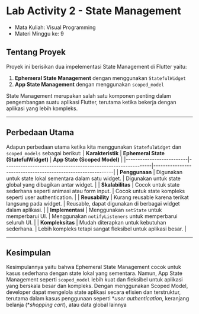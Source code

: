 # Lab Activity 2 - State Management
- Mata Kuliah: Visual Programming
- Materi Minggu ke: 9

## **Tentang Proyek**
Proyek ini berisikan dua impelementasi State Management di Flutter yaitu:
1. **Ephemeral State Management** dengan menggunakan `StatefulWidget`
2. **App State Management** dengan menggunakan `scoped_model`

State Management merupakan salah satu komponen penting dalam pengembangan suatu aplikasi Flutter, terutama ketika bekerja dengan aplikasi yang lebih kompleks.

---
## **Perbedaan Utama**
Adapun perbedaan utama ketika kita menggunakan `StatefulWidget` dan `scoped_models` sebagai berikut:
| **Karakteristik**       | **Ephemeral State (StatefulWidget)**                          | **App State (Scoped Model)**                                 |
|--------------------------|--------------------------------------------------------------|-------------------------------------------------------------|
| **Penggunaan**           | Digunakan untuk state lokal sementara dalam satu widget.      | Digunakan untuk state global yang dibagikan antar widget.    |
| **Skalabilitas**         | Cocok untuk state sederhana seperti animasi atau form input. | Cocok untuk state kompleks seperti user authentication.      |
| **Reusability**          | Kurang reusable karena terikat langsung pada widget.         | Reusable, dapat digunakan di berbagai widget dalam aplikasi. |
| **Implementasi**         | Menggunakan `setState` untuk memperbarui UI.                 | Menggunakan `notifyListeners` untuk memperbarui seluruh UI. |
| **Kompleksitas**         | Mudah diterapkan untuk kebutuhan sederhana.                  | Lebih kompleks tetapi sangat fleksibel untuk aplikasi besar. |

---
## **Kesimpulan**
Kesimpulannya yaitu bahwa Ephemeral State Management cocok untuk kasus sederhana dengan state lokal yang sementara. Namun, App State Management seperti `scoped_model` lebih kuat dan fleksibel untuk aplikasi yang berskala besar dan kompleks. Dengan menggunakan Scoped Model, developer dapat mengelola state aplikasi secara efisien dan terstruktur, terutama dalam kasus penggunaan seperti **user authentication*, keranjang belanja (**shopping cart*), atau data global lainnya
